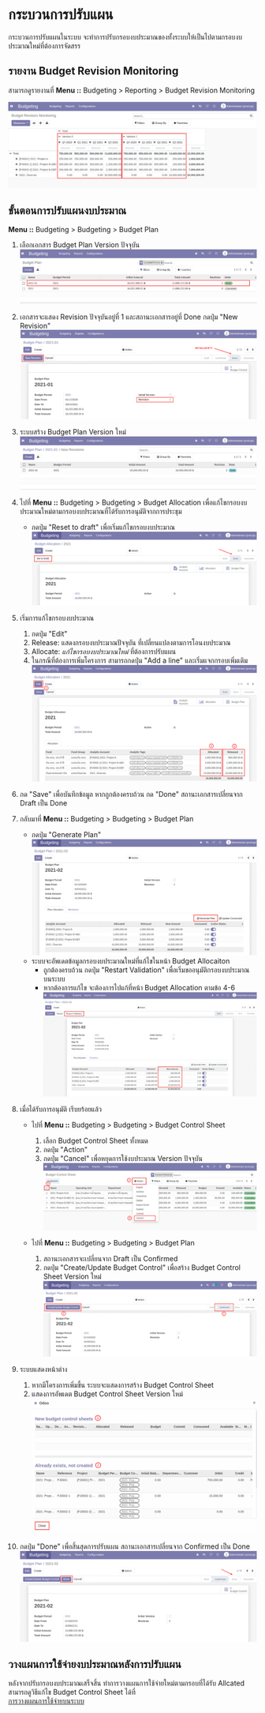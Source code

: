 # กระบวนการปรับแผน

กระบวนการปรับแผนในระบบ จะทำการปรับกรอบงบประมาณของทั้งระบบให้เป็นไปตามกรอบงบประมาณใหม่ที่ต้องการจัดสรร

## รายงาน Budget Revision Monitoring

สามารถดูรายงานที่ **Menu ::** Budgeting > Reporting > Budget Revision Monitoring

![](img/revision_monitoring.png)


## ขั้นตอนการปรับแผนงบประมาณ

**Menu ::** Budgeting > Budgeting > Budget Plan

1. เลือกเอกสาร Budget Plan Version ปัจจุบัน
    ![](img/revision.png)

2. เอกสารจะแสดง Revision ปัจจุบันอยู่ที่ 1 และสถานะเอกสารอยู่ที่ Done กดปุ่ม "New Revision"
    ![](img/new_revision.png)

3. ระบบสร้าง Budget Plan Version ใหม่
    ![](img/new_revision2.png)

4. ไปที่ **Menu ::** Budgeting > Budgeting > Budget Allocation เพื่อแก้ไขกรอบงบประมาณใหม่ตามกรอบงบประมาณที่ได้รับการอนุมัติจากการประชุม
    - กดปุ่ม "Reset to draft" เพื่อเริ่มแก้ไขกรอบงบประมาณ
    ![](img/budget_allocation.png)

5. เริ่มการแก้ไขกรอบงบประมาณ
    1. กดปุ่ม "Edit"
    2. Release: แสดงกรอบงบประมาณปัจจุบัน ที่เปลี่ยนแปลงตามการโอนงบประมาณ
    3. Allocate: *แก้ไขกรอบงบประมาณใหม่* ที่ต้องการปรับแผน
    4. ในกรณีที่ต้องการเพิ่มโครงการ สามารถกดปุ่ม "Add a line" และเริ่มแจกกรอบเพิ่มเติม
    ![](img/edit_allocation.png)

6. กด "Save" เพื่อบันทึกข้อมูล หากถูกต้องครบถ้วน กด "Done" สถานะเอกสารเปลี่ยนจาก Draft เป็น Done 

6. กลับมาที่ **Menu ::** Budgeting > Budgeting > Budget Plan
    - กดปุ่ม "Generate Plan"
    ![](img/Selection_354.png)
    - ระบบจะอัพเดตข้อมูลกรอบงบประมาณใหม่ที่แก้ไขในหน้า Budget Allocaiton
        - ถูกต้องครบถ้วน กดปุ่ม "Restart Validation" เพื่อเริ่มขออนุมัติกรอบงบประมาณบนระบบ
        - หากต้องการแก้ไข จะต้องการไปแก้ที่หน้า Budget Allocation ตามข้อ 4-6
    ![](img/Selection_355.png)

7. เมื่อได้รับการอนุมัติ เรีบยร้อยแล้ว
    - ไปที่ **Menu ::** Budgeting > Budgeting > Budget Control Sheet
        1. เลือก Budget Control Sheet ทั้งหมด
        2. กดปุ่ม "Action"
        3. กดปุ่ม "Cancel" เพื่อหยุดการใช้งบประมาณ Version ปัจจุบัน
        ![](img/Selection_357.png)

    - ไปที่ **Menu ::** Budgeting > Budgeting > Budget Plan
      1. สถานะเอกสารจะเปลี่ยนจาก Draft เป็น Confirmed
      2. กดปุ่ม "Create/Update Budget Control" เพื่อสร้าง Budget Control Sheet Version ใหม่
        ![](img/Selection_356.png)

8. ระบบแสดงหน้าต่าง
    1. หากมีโครงการเพิ่มขึ้น ระบบจะแสดงการสร้าง Budget Control Sheet
    2. แสดงการอัพเดต Budget Control Sheet Version ใหม่
    ![](img/Selection_358.png)

9. กดปุ่ม "Done" เพื่อสิ้นสุดการปรับแผน สถานะเอกสารเปลี่ยนจาก Confirmed เป็น Done
    ![](img/Selection_359.png)

## วางแผนการใช้จ่ายงบประมาณหลังการปรับแผน

หลังจากปรับกรอบงบประมาณเสร็จสิ้น ทำการวางแผนการใช้จ่ายใหม่ตามกรอบที่ได้รับ Allcated สามารถดูวิธีแก้ไข Budget Control Sheet ได้ที่   
[การวางแผนการใช้จ่ายบนระบบ](budget/2_phasing_plan/phasing_plan_manual.md)

